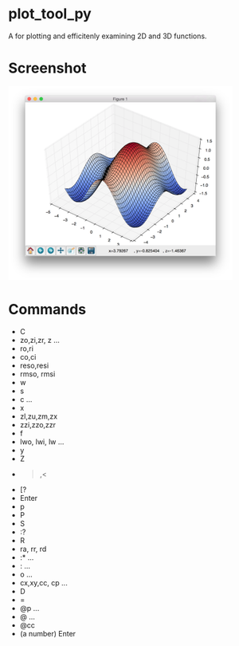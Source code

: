 # plot_tool_py
A for plotting and efficitenly examining 2D and 3D functions.

# Screenshot
<img src="plot_tool_py_1.png" width="450">

# Commands
  * C
  * zo,zi,zr, z ...
  * ro,ri
  * co,ci
  * reso,resi
  * rmso, rmsi
  * w
  * s
  * c ...
  * x
  * zl,zu,zm,zx
  * zzi,zzo,zzr
  * f
  * lwo, lwi, lw ...
  * y
  * Z
  * >,<
  * [?
  * Enter
  * p
  * P
  * S
  * :?
  * R
  * ra, rr, rd
  * :* ...
  * : ...
  * o ...
  * cx,xy,cc, cp ...
  * D
  * =
  * @p ...
  * @ ...
  * @cc
  * (a number) Enter
